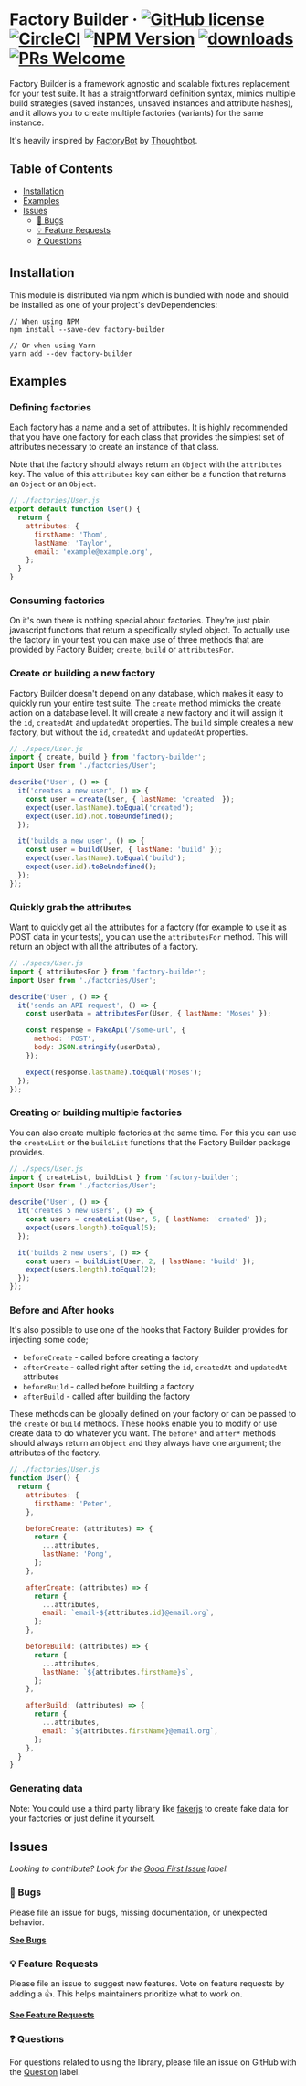 # Factory Builder &middot; [![GitHub license](https://img.shields.io/badge/license-MIT-blue.svg)](https://github.com/stefanvermaas/factory-builder/blob/master/LICENSE) [![CircleCI](https://circleci.com/gh/stefanvermaas/factory-builder.svg?style=svg)](https://circleci.com/gh/stefanvermaas/factory-builder) [![NPM Version](https://badge.fury.io/js/factory-builder.svg)](https://badge.fury.io/js/factory-builder) [![downloads](https://img.shields.io/npm/dm/factory-builder.svg?style=flat-square)](https://img.shields.io/npm/dm/factory-builder.svg?style=flat-square) [![PRs Welcome](https://img.shields.io/badge/PRs-welcome-brightgreen.svg?style=flat-square)](http://makeapullrequest.com)

Factory Builder is a framework agnostic and scalable fixtures replacement for your test suite. It has a straightforward definition syntax, mimics multiple build strategies (saved instances, unsaved instances and attribute hashes), and it allows you to create multiple factories (variants) for the same instance.

It's heavily inspired by [FactoryBot](https://github.com/thoughtbot/factory_bot/) by [Thoughtbot](https://github.com/thoughtbot).

## Table of Contents
- [Installation](#installation)
- [Examples](#examples)
- [Issues](#issues)
  - [🐛 Bugs](#-bugs)
  - [💡 Feature Requests](#-feature-requests)
  - [❓ Questions](#-questions)

## Installation
This module is distributed via npm which is bundled with node and should be installed as one of your project's devDependencies:

```shell
// When using NPM
npm install --save-dev factory-builder

// Or when using Yarn
yarn add --dev factory-builder
```

## Examples

### Defining factories
Each factory has a name and a set of attributes. It is highly recommended that you have one factory for each class that provides the simplest set of attributes necessary to create an instance of that class.

Note that the factory should always return an `Object` with the `attributes` key. The value of this `attributes` key can either be a function that returns an `Object` or an `Object`.

```js
// ./factories/User.js
export default function User() {
  return {
    attributes: {
      firstName: 'Thom',
      lastName: 'Taylor',
      email: 'example@example.org',
    };
  }
}
```

### Consuming factories
On it's own there is nothing special about factories. They're just plain javascript functions that return a specifically styled object. To actually use the factory in your test you can make use of three methods that are provided by Factory Buider; `create`, `build` or `attributesFor`.

### Create or building a new factory
Factory Builder doesn't depend on any database, which makes it easy to quickly run your entire test suite. The `create` method mimicks the create action on a database level. It will create a new factory and it will assign it the `id`, `createdAt` and `updatedAt` properties. The `build` simple creates a new factory, but without the `id`, `createdAt` and `updatedAt` properties.

```js
// ./specs/User.js
import { create, build } from 'factory-builder';
import User from './factories/User';

describe('User', () => {
  it('creates a new user', () => {
    const user = create(User, { lastName: 'created' });
    expect(user.lastName).toEqual('created');
    expect(user.id).not.toBeUndefined();
  });

  it('builds a new user', () => {
    const user = build(User, { lastName: 'build' });
    expect(user.lastName).toEqual('build');
    expect(user.id).toBeUndefined();
  });
});
```

### Quickly grab the attributes
Want to quickly get all the attributes for a factory (for example to use it as POST data in your tests), you can use the `attributesFor` method. This will return an object with all the attributes of a factory.

```js
// ./specs/User.js
import { attributesFor } from 'factory-builder';
import User from './factories/User';

describe('User', () => {
  it('sends an API request', () => {
    const userData = attributesFor(User, { lastName: 'Moses' });

    const response = FakeApi('/some-url', {
      method: 'POST',
      body: JSON.stringify(userData),
    });

    expect(response.lastName).toEqual('Moses');
  });
});
```

### Creating or building multiple factories
You can also create multiple factories at the same time. For this you can use the `createList` or the `buildList` functions that the Factory Builder package provides.

```js
// ./specs/User.js
import { createList, buildList } from 'factory-builder';
import User from './factories/User';

describe('User', () => {
  it('creates 5 new users', () => {
    const users = createList(User, 5, { lastName: 'created' });
    expect(users.length).toEqual(5);
  });

  it('builds 2 new users', () => {
    const users = buildList(User, 2, { lastName: 'build' });
    expect(users.length).toEqual(2);
  });
});
```

### Before and After hooks
It's also possible to use one of the hooks that Factory Builder provides for injecting some code;
- `beforeCreate` - called before creating a factory
- `afterCreate` - called right after setting the `id`, `createdAt` and `updatedAt` attributes
- `beforeBuild` - called before building a factory
- `afterBuild` - called after building the factory

These methods can be globally defined on your factory or can be passed to the `create` or `build` methods. These hooks enable you to modify or use create data to do whatever you want. The `before*` and `after*` methods should always return an `Object` and they always have one argument; the attributes of the factory.

```js
// ./factories/User.js
function User() {
  return {
    attributes: {
      firstName: 'Peter',
    },

    beforeCreate: (attributes) => {
      return {
        ...attributes,
        lastName: 'Pong',
      };
    },

    afterCreate: (attributes) => {
      return {
        ...attributes,
        email: `email-${attributes.id}@email.org`,
      };
    },

    beforeBuild: (attributes) => {
      return {
        ...attributes,
        lastName: `${attributes.firstName}s`,
      };
    },

    afterBuild: (attributes) => {
      return {
        ...attributes,
        email: `${attributes.firstName}@email.org`,
      };
    },
  }
}
```

### Generating data
Note: You could use a third party library like [fakerjs](https://github.com/marak/Faker.js/) to create fake data for your factories or just define it yourself.

## Issues
_Looking to contribute? Look for the [Good First Issue](https://github.com/stefanvermaas/factory-builder/issues?utf8=✓&q=is%3Aissue+is%3Aopen+sort%3Areactions-%2B1-desc+label%3A"good+first+issue"+) label._

### 🐛 Bugs
Please file an issue for bugs, missing documentation, or unexpected behavior.

[**See Bugs**](https://github.com/stefanvermaas/factory-builder/issues?q=is%3Aissue+is%3Aopen+label%3Abug+sort%3Acreated-desc)

### 💡 Feature Requests
Please file an issue to suggest new features. Vote on feature requests by adding
a 👍. This helps maintainers prioritize what to work on.

[**See Feature Requests**](https://github.com/stefanvermaas/factory-builder/issues?q=is%3Aissue+sort%3Areactions-%2B1-desc+label%3Aenhancement+is%3Aopen)

### ❓ Questions
For questions related to using the library, please file an issue on GitHub with
the [Question](https://github.com/stefanvermaas/factory-builder/issues?utf8=✓&q=is%3Aissue+is%3Aopen+sort%3Areactions-%2B1-desc+label%3A"question"+) label.
